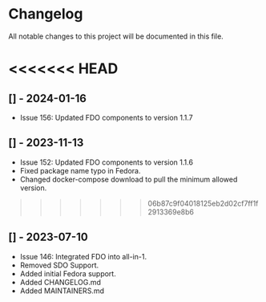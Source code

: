 # Changelog

All notable changes to this project will be documented in this file.

<<<<<<< HEAD
=======
## [] - 2024-01-16
- Issue 156: Updated FDO components to version 1.1.7

## [] - 2023-11-13
- Issue 152: Updated FDO components to version 1.1.6
- Fixed package name typo in Fedora.
- Changed docker-compose download to pull the minimum allowed version.

>>>>>>> 06b87c9f04018125eb2d02cf7ff1f2913369e8b6
## [] - 2023-07-10
- Issue 146: Integrated FDO into all-in-1.
- Removed SDO Support.
- Added initial Fedora support.
- Added CHANGELOG.md
- Added MAINTAINERS.md